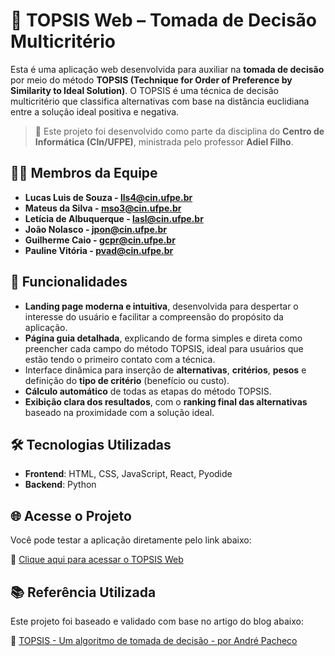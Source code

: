 # 🧠 TOPSIS Web – Tomada de Decisão Multicritério

Esta é uma aplicação web desenvolvida para auxiliar na **tomada de decisão** por meio do método **TOPSIS (Technique for Order of Preference by Similarity to Ideal Solution)**. O TOPSIS é uma técnica de decisão multicritério que classifica alternativas com base na distância euclidiana entre a solução ideal positiva e negativa.

> 🏫 Este projeto foi desenvolvido como parte da disciplina do **Centro de Informática (CIn/UFPE)**, ministrada pelo professor **Adiel Filho**.

## 🧑‍💻 Membros da Equipe

- **Lucas Luis de Souza - lls4@cin.ufpe.br**
- **Mateus da Silva - mso3@cin.ufpe.br**
- **Letícia de Albuquerque - lasl@cin.ufpe.br**
- **João Nolasco - jpon@cin.ufpe.br**
- **Guilherme Caio - gcpr@cin.ufpe.br**
- **Pauline Vitória - pvad@cin.ufpe.br**


## 📌 Funcionalidades

- **Landing page moderna e intuitiva**, desenvolvida para despertar o interesse do usuário e facilitar a compreensão do propósito da aplicação.
- **Página guia detalhada**, explicando de forma simples e direta como preencher cada campo do método TOPSIS, ideal para usuários que estão tendo o primeiro contato com a técnica.
- Interface dinâmica para inserção de **alternativas**, **critérios**, **pesos** e definição do **tipo de critério** (benefício ou custo).
- **Cálculo automático** de todas as etapas do método TOPSIS.
- **Exibição clara dos resultados**, com o **ranking final das alternativas** baseado na proximidade com a solução ideal.


## 🛠️ Tecnologias Utilizadas
- **Frontend**: HTML, CSS, JavaScript, React, Pyodide
- **Backend**: Python
  
## 🌐 Acesse o Projeto

Você pode testar a aplicação diretamente pelo link abaixo:

🔗 [Clique aqui para acessar o TOPSIS Web](https://sad-topsis.onrender.com/)

## 📚 Referência Utilizada

Este projeto foi baseado e validado com base no artigo do blog abaixo:

🔗 [TOPSIS - Um algoritmo de tomada de decisão - por André Pacheco](https://computacaointeligente.com.br/algoritmos/TOPSIS-tomada-de-decisao/)
